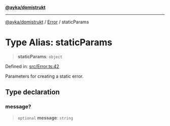 [**@ayka/domistrukt**](../../../README.md)

***

[@ayka/domistrukt](../../../globals.md) / [Error](../README.md) / staticParams

# Type Alias: staticParams

> **staticParams**: `object`

Defined in: [src/Error.ts:42](https://github.com/AndreyMork/domistrukt/blob/d336ce883f586949cec0ae80ccb1b178d7aa8196/src/Error.ts#L42)

Parameters for creating a static error.

## Type declaration

### message?

> `optional` **message**: `string`
